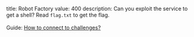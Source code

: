 title: Robot Factory
value: 400
description: Can you exploit the service to get a shell? Read `flag.txt` to get the flag.
<br><br>
Guide: <a href="/connect" target=_blank>How to connect to challenges?</a>
<br>